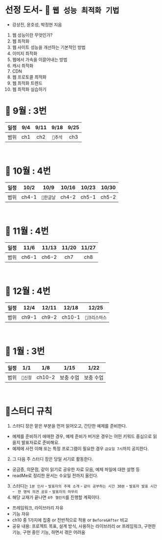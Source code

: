 
# 선정 도서- 📕 `웹 성능 최적화 기법`
- 강상진, 윤호성, 박정현 지음

1. 웹 성능이란 무엇인가?
2. 웹 최적화
3. 웹 사이트 성능을 개선하는 기본적인 방법
4. 이미지 최적화
5. 웹에서 가속을 이끌어내는 방법
6. 캐시 최적화
7. CDN
8. 웹 프로토콜 최적화
9. 웹 최적화 트렌드
10. 웹 최적화 실습하기

# 📅 9월 : 3번
| 일정 | 9/4 | 9/11 | 9/18 | 9/25 |
| :---: | :---: | :---: |:---: | :---: |
| 범위 | ch1 | ch2 | `🎈추석` | ch3 |

<br />

# 📅 10월 : 4번
| 일정 | 10/2 | 10/9 | 10/16 | 10/23 | 10/30 |
| :---: | :---: | :---: |:---: | :---: | :---: |
| 범위 | ch4-1 | `🎇한글날` | ch4-2 | ch5-1 |  ch5-2 |

<br />

# 📅 11월 : 4번
| 일정 | 11/6 | 11/13 | 11/20 | 11/27 |
| :---: | :---: | :---: |:---: | :---: |
| 범위 | ch6-1 | ch6-2 | ch7 | ch8 |

<br />

# 📅 12월 : 4번
| 일정 | 12/4 | 12/11 | 12/18 | 12/25 |
| :---: | :---: | :---: |:---: | :---: |
| 범위 | ch9-1 | ch9-2 | ch10-1 | `🎄크리스마스` |

<br />

# 📅 1월 : 3번
| 일정 | 1/1 | 1/8 | 1/15 | 1/22 |
| :---: | :---: | :---: |:---: | :---: |
| 범위 | `🎀신정` | ch10-2 | 보충 수업  | 보충 수업 |

<br />


# 📑스터디 규칙
1. 스터디 장은 맡은 부분을 먼저 읽어오고, 간단한 예제를 준비한다.
- 예제를 준비하기 애매한 경우, 예제 준비가 버거운 경우는 어떤 키워드 중심으로 읽을지 발표자료로 준비해요.
- 예제에 사전 이해 또는 특정 프로그램이 필요한 경우 `금요일 7시`까지 공지한다.
2. 그 다음 주 스터디 장은 당일 서기로 활동한다.
- 궁금증, 의문점, 같이 읽기로 공유한 자료 모음, 예제 파일에 대한 설명 등
- readMe로 정리한 문서는 수요일 전까지 올린다.
3. 스터디는 `1분 인사` - `발표자의 주제 소개` - `같이 공부하는 시간 30분` - `발표자 발표 시간` - ` 한 명씩 의견 공유` - `발표자의 마무리` 
4. 해당 교재가 끝나면 `4주 챌린지`를 진행할 계획이다.
- 프레임워크, 라이브러리 자유
- 기능 자유
- ch10 중 1가지에 집중 or 전반적으로 적용 or `Before&After` 비교
- 공유 내용: 프로젝트 목표, 설계 방식, 사용하는 라이브러리 or 프레임워크, 구현한 기능, 구현 중인 기능, 하면서 겪은 어려움
